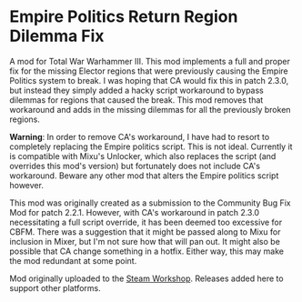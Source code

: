 # Empire Politics Return Region Dilemma Fix
A mod for Total War Warhammer III. This mod implements a full and proper fix for the missing Elector regions that were previously causing the Empire Politics system to break. I was hoping that CA would fix this in patch 2.3.0, but instead they simply added a hacky script workaround to bypass dilemmas for regions that caused the break. This mod removes that workaround and adds in the missing dilemmas for all the previously broken regions.

**Warning**: In order to remove CA's workaround, I have had to resort to completely replacing the Empire politics script. This is not ideal. Currently it is compatible with Mixu's Unlocker, which also replaces the script (and overrides this mod's version) but fortunately does not include CA's workaround. Beware any other mod that alters the Empire politics script however.

This mod was originally created as a submission to the Community Bug Fix Mod for patch 2.2.1. However, with CA's workaround in patch 2.3.0 necessitating a full script override, it has been deemed too excessive for CBFM. There was a suggestion that it might be passed along to Mixu for inclusion in Mixer, but I'm not sure how that will pan out. It might also be possible that CA change something in a hotfix. Either way, this may make the mod redundant at some point.

Mod originally uploaded to the [Steam Workshop](https://steamcommunity.com/sharedfiles/filedetails/?id=2892201073). Releases added here to support other platforms.

